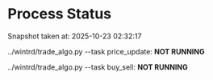 # Process Status

Snapshot taken at: 2025-10-23 02:32:17

../wintrd/trade_algo.py --task price_update: **NOT RUNNING**

../wintrd/trade_algo.py --task buy_sell: **NOT RUNNING**


